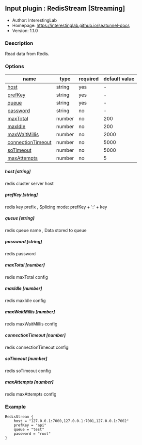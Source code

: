 ## Input plugin : RedisStream [Streaming]

* Author: InterestingLab
* Homepage: https://interestinglab.github.io/seatunnel-docs
* Version: 1.1.0

### Description

Read data from Redis.

### Options

| name | type | required | default value |
| --- | --- | --- | --- |
| [host](#host-string) | string | yes | - |
| [prefKey](#prefKey-string) | string | yes | - |
| [queue](#queue-string) | string | yes | - |
| [password](#password-string) | string | no | - |
| [maxTotal](#maxTotal-number) | number | no | 200 |
| [maxIdle](#maxIdle-number) | number | no | 200 |
| [maxWaitMillis](#maxWaitMillis-number) | number | no | 2000 |
| [connectionTimeout](#connectionTimeout-number) | number | no | 5000 |
| [soTimeout](#soTimeout-number) | number | no | 5000 |
| [maxAttempts](#maxAttempts-number) | number | no | 5 |

##### host [string]

redis cluster server host

##### prefKey [string]

redis key prefix , Splicing mode: prefKey + ':' + key

##### queue [string]

redis queue name , Data stored to queue

##### password [string]

redis password

##### maxTotal [number]

redis maxTotal config

##### maxIdle [number]

redis maxIdle config

##### maxWaitMillis [number]

redis maxWaitMillis config

##### connectionTimeout [number]

redis connectionTimeout config

##### soTimeout [number]

redis soTimeout config

##### maxAttempts [number]

redis maxAttempts config

### Example

```
RedisStream {
    host = "127.0.0.1:7000,127.0.0.1:7001,127.0.0.1:7002"
    prefKey = "api"
    queue = "test"
    password = "root"
}
```
